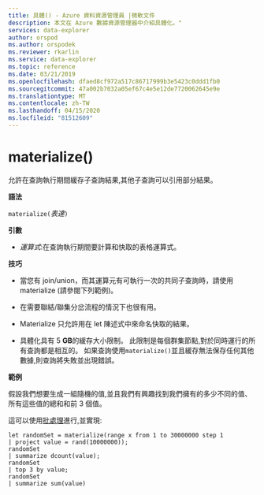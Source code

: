 ```yaml
---
title: 具體() - Azure 資料資源管理員 |微軟文件
description: 本文在 Azure 數據資源管理器中介紹具體化。"
services: data-explorer
author: orspod
ms.author: orspodek
ms.reviewer: rkarlin
ms.service: data-explorer
ms.topic: reference
ms.date: 03/21/2019
ms.openlocfilehash: dfaed8cf972a517c86717999b3e5423c0ddd1fb0
ms.sourcegitcommit: 47a002b7032a05ef67c4e5e12de7720062645e9e
ms.translationtype: MT
ms.contentlocale: zh-TW
ms.lasthandoff: 04/15/2020
ms.locfileid: "81512609"
---
```

# <a name="materialize"></a>materialize()

允許在查詢執行期間緩存子查詢結果,其他子查詢可以引用部分結果。

 
**語法**

`materialize(`*表達*`)`

**引數**

* *運算式*:在查詢執行期間要計算和快取的表格運算式。

**技巧**

* 當您有 join/union，而其運算元有可執行一次的共同子查詢時，請使用 materialize (請參閱下列範例)。

* 在需要聯結/聯集分岔流程的情況下也很有用。

* Materialize 只允許用在 let 陳述式中來命名快取的結果。

* 具體化具有 5 **GB**的緩存大小限制。 
  此限制是每個群集節點,對於同時運行的所有查詢都是相互的。
  如果查詢使用`materialize()`並且緩存無法保存任何其他數據,則查詢將失敗並出現錯誤。

**範例**

假設我們想要生成一組隨機的值,並且我們有興趣找到我們擁有的多少不同的值、所有這些值的總和和前 3 個值。

這可以使用[批處理](batches.md)進行,並實現:

 ```kusto
let randomSet = materialize(range x from 1 to 30000000 step 1
| project value = rand(10000000));
randomSet
| summarize dcount(value);
randomSet
| top 3 by value;
randomSet
| summarize sum(value)

```